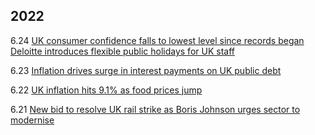 ## 2022
6.24 [UK consumer confidence falls to lowest level since records began](https://github.com/YHJYH/Interests_in_the_rest_of_the_world/blob/main/Financial_Times/UK%20consumer%20confidence%20falls%20to%20lowest%20level%20since%20records%20began%20_%20Financial%20Times.pdf)<br>
[Deloitte introduces flexible public holidays for UK staff](https://github.com/YHJYH/Interests_in_the_rest_of_the_world/blob/main/Financial_Times/Deloitte%20introduces%20flexible%20public%20holidays%20for%20UK%20staff%20_%20Financial%20Times.pdf)<br>

6.23 [Inflation drives surge in interest payments on UK public debt](https://github.com/YHJYH/Interests_in_the_rest_of_the_world/blob/main/Financial_Times/Inflation%20drives%20surge%20in%20interest%20payments%20on%20UK%20public%20debt%20_%20Financial%20Times.pdf)<br>

6.22 [UK inflation hits 9.1% as food prices jump](https://github.com/YHJYH/Interests_in_the_rest_of_the_world/blob/main/Financial_Times/UK%20inflation%20hits%209.1%25%20as%20food%20prices%20jump%20_%20Financial%20Times.pdf)<br>

6.21 [New bid to resolve UK rail strike as Boris Johnson urges sector to modernise](https://github.com/YHJYH/Interests_in_the_rest_of_the_world/blob/main/Financial_Times/New%20bid%20to%20resolve%20UK%20rail%20strike%20as%20Boris%20Johnson%20urges%20sector%20to%20modernise%20_%20Financial%20Times.pdf)<br>

